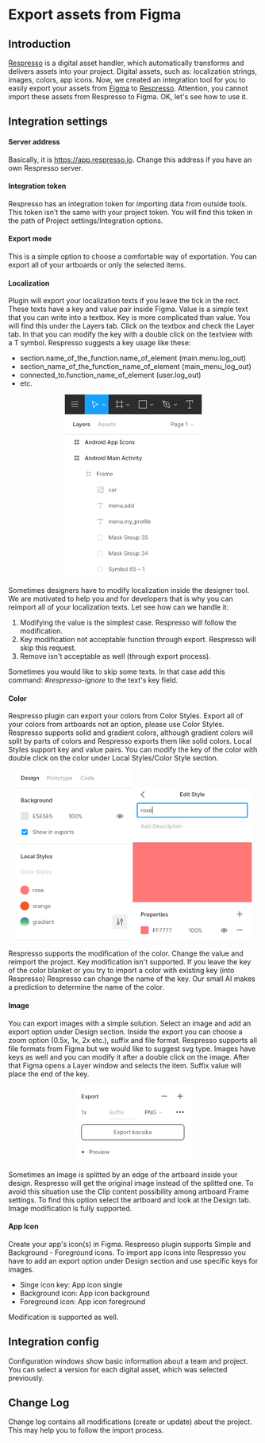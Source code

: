 # Export assets from Figma
 
## Introduction
[Respresso](https://respresso.io) is a digital asset handler, which automatically transforms and delivers assets into your project. Digital assets, such as: localization strings, images, colors, app icons. Now, we created an integration tool for you to easily export your assets from [Figma](https://www.figma.com) to [Respresso](https://app.respresso.io). Attention, you cannot import these assets from Respresso to Figma. OK, let's see how to use it.
 
## Integration settings
 
#### Server address
	
 Basically, it is https://app.respresso.io. Change this address if you have an own Respresso server.
 
#### Integration token
	
Respresso has an integration token for importing data from outside tools. This token isn't the same with your project token. You will find this token in the path of Project settings/Integration options.
	
#### Export mode
This is a simple option to choose a comfortable way of exportation. You can export all of your artboards or only the selected items.
	
#### Localization
Plugin will export your localization texts if you leave the tick in the rect. These texts have a key and value pair inside Figma. Value is a simple text that you can write into a textbox. Key is more complicated than value. You will find this under the Layers tab. Click on the textbox and check the Layer tab. In that you can modify the key with a double click on the textview with a T symbol. Respresso suggests a key usage like these:
	
* section.name_of_the_function.name_of_element (main.menu.log_out)
* section_name_of_the_function_name_of_element (main_menu_log_out)
* connected_to.function_name_of_element (user.log_out)
* etc.
	
<p align="center"><img src="documentation/keys.png"></p>
 
Sometimes designers have to modify localization inside the designer tool. We are motivated to help you and for developers that is why you can reimport all of your localization texts. Let see how can we handle it:
 1. Modifying the value is the simplest case. Respresso will follow the modification.
 2. Key modification not acceptable function through export. Respresso will skip this request. 
 3. Remove isn't acceptable as well (through export process).
 
 Sometimes you would like to skip some texts. In that case add this command: *#respresso-ignore* to the text's key field.
	
#### Color
Respresso plugin can export your colors from Color Styles. Export all of your colors from artboards not an option, please use Color Styles. Respresso supports solid and gradient colors, although gradient colors will split by parts of colors and Respresso exports them like solid colors. Local Styles support key and value pairs. You can modify the key of the color with double click on the color under Local Styles/Color Style section.
 
<p align="center">
	<img src="documentation/design.png">
	<img src="documentation/color_set.png">
</p>
 
Respresso supports the modification of the color. Change the value and reimport the project. Key modification isn't supported. If you leave the key of the color blanket or you try to import a color with existing key (into Respresso) Respresso can change the name of the key. Our small AI makes a prediction to determine the name of the color.
	
#### Image
You can export images with a simple solution. Select an image and add an export option under Design section. Inside the export you can choose a zoom option (0.5x, 1x, 2x etc.), suffix and file format. Respresso supports all file formats from Figma but we would like to suggest svg type. Images have keys as well and you can modify it after a double click on the image. After that Figma opens a Layer window and selects the item. Suffix value will place the end of the key. 
 
<p align="center"><img src="documentation/export.png"></p>
Sometimes an image is splitted by an edge of the artboard inside your design. Respresso will get the original image instead of the splitted one. To avoid this situation use the Clip content possibility among artboard Frame settings. To find this option select the artboard and look at the Design tab. Image modification is fully supported.
	
#### App Icon
Create your app's icon(s) in Figma. Respresso plugin supports Simple and Background - Foreground icons. To import app icons into Respresso you have to add an export option under Design section and use specific keys for images.
 
* Singe icon key: App icon single
* Background icon: App icon background
* Foreground icon: App icon foreground
 
Modification is supported as well.
 
## Integration config
 
Configuration windows show basic information about a team and project. You can select a version for each digital asset, which was selected previously. 
 
## Change Log
 
Change log contains all modifications (create or update) about the project. This may help you to follow the import process.
